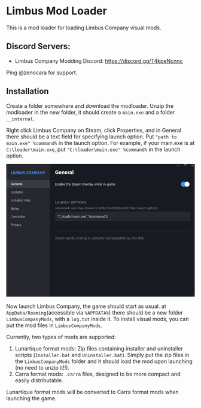 # Limbus Mod Loader

This is a mod loader for loading Limbus Company visual mods. 

## Discord Servers:
- Limbus Company Modding Discord: https://discord.gg/T4kpeNcnnc

Ping @zenocara for support.

## Installation
Create a folder somewhere and download the modloader. Unzip the modloader in the new folder, it should create a `main.exe` and a folder `__internal`. 

Right click Limbus Company on Steam, click Properties, and in General there should be a text field for specifying launch option. Put `"path to main.exe" %command%` in the launch option.
For example, if your main.exe is at `C:\loader\main.exe`, put `"C:\loader\main.exe" %command%` in the launch option.

![Example](./readme/steam_launch_option.png)

Now launch Limbus Company, the game should start as usual. at `AppData/Roaming`(accessible via `%APPDATA%`) there should be a new folder `LimbusCompanyMods`, with a `log.txt` inside it. To install visual mods, you can put the mod files in `LimbusCompanyMods`.

Currently, two types of mods are supported:

1. Lunartique format mods: Zip files containing installer and uninstaller scripts (`Installer.bat` and `Uninstaller.bat`). Simply put the zip files in the `LimbusCompanyMods` folder and it should load the mod upon launching (no need to unzip it!!).
1. Carra format mods: `.carra` files, designed to be more compact and easily distributable.

Lunartique format mods will be converted to Carra format mods when launching the game. 
